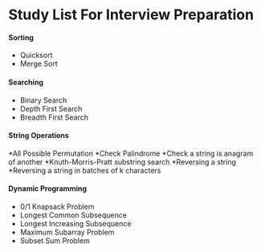 # Study List For Interview Preparation

#### Sorting
* Quicksort
* Merge Sort

#### Searching
* Binary Search
* Depth First Search
* Breadth First Search

#### String Operations
*All Possible Permutation
*Check Palindrome
*Check a string is anagram of another
*Knuth-Morris-Pratt substring search
*Reversing a string
*Reversing a string in batches of k characters

#### Dynamic Programming
* 0/1 Knapsack Problem
* Longest Common Subsequence
* Longest Increasing Subsequence
* Maximum Subarray Problem
* Subset Sum Problem
